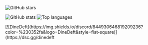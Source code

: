 ![GitHub stars](https://img.shields.io/github/stars/e-splat?logo=github&style=social)

<section id='stats'>
  
  ![GitHub stats](https://github-readme-stats.vercel.app/api?username=e-splat&show_icons=true&theme=tokyonight)
  ![Top languages](https://github-readme-stats.vercel.app/api/top-langs/?username=e-splat&layout=compact&theme=github_dark)

</section>
[![DineDeft](https://img.shields.io/discord/844930646819209236?color=%230352fa&logo=DineDeft&style=flat-square)](https://dsc.gg/dinedeft
